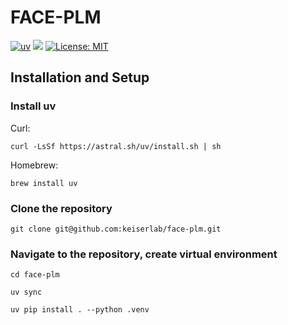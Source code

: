 # FACE-PLM
[![uv](https://img.shields.io/endpoint?url=https://raw.githubusercontent.com/astral-sh/uv/main/assets/badge/v0.json)](https://github.com/astral-sh/uv)
[![](https://img.shields.io/badge/Python-3.9-blue.svg)](https://www.python.org/downloads/)
[![License: MIT](https://img.shields.io/badge/License-MIT-yellow.svg)](https://opensource.org/licenses/MIT)

## Installation and Setup

### Install uv

Curl:

    curl -LsSf https://astral.sh/uv/install.sh | sh

Homebrew:

    brew install uv

### Clone the repository

    git clone git@github.com:keiserlab/face-plm.git

### Navigate to the repository, create virtual environment

    cd face-plm

    uv sync

    uv pip install . --python .venv